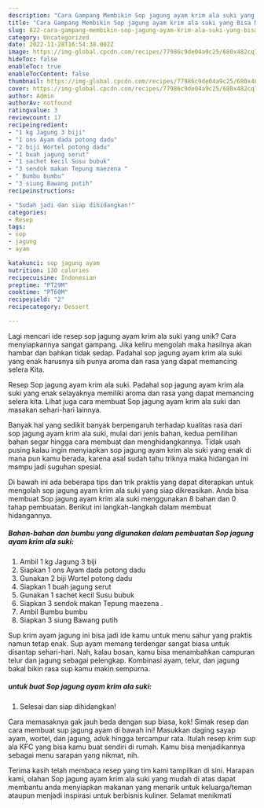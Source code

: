 ```yaml
---
description: "Cara Gampang Membikin Sop jagung ayam krim ala suki yang Bisa Manjain Lidah"
title: "Cara Gampang Membikin Sop jagung ayam krim ala suki yang Bisa Manjain Lidah"
slug: 822-cara-gampang-membikin-sop-jagung-ayam-krim-ala-suki-yang-bisa-manjain-lidah
category: Uncategorized
date: 2022-11-28T16:54:38.002Z
image: https://img-global.cpcdn.com/recipes/77986c9de04a9c25/680x482cq70/sop-jagung-ayam-krim-ala-suki-foto-resep-utama.jpg
hideToc: false
enableToc: true
enableTocContent: false
thumbnail: https://img-global.cpcdn.com/recipes/77986c9de04a9c25/680x482cq70/sop-jagung-ayam-krim-ala-suki-foto-resep-utama.jpg
cover: https://img-global.cpcdn.com/recipes/77986c9de04a9c25/680x482cq70/sop-jagung-ayam-krim-ala-suki-foto-resep-utama.jpg
author: Admin
authorAv: notfound
ratingvalue: 3
reviewcount: 17
recipeingredient:
- "1 kg Jagung 3 biji"
- "1 ons Ayam dada potong dadu"
- "2 biji Wortel potong dadu"
- "1 buah jagung serut"
- "1 sachet kecil Susu bubuk"
- "3 sendok makan Tepung maezena "
- " Bumbu bumbu"
- "3 siung Bawang putih"
recipeinstructions:

- "Sudah jadi dan siap dihidangkan!"
categories:
- Resep
tags:
- sop
- jagung
- ayam

katakunci: sop jagung ayam 
nutrition: 130 calories
recipecuisine: Indonesian
preptime: "PT29M"
cooktime: "PT60M"
recipeyield: "2"
recipecategory: Dessert

---
```





Lagi mencari ide resep sop jagung ayam krim ala suki yang unik? Cara menyiapkannya sangat gampang. Jika keliru mengolah maka hasilnya akan hambar dan bahkan tidak sedap. Padahal sop jagung ayam krim ala suki yang enak harusnya sih punya aroma dan rasa yang dapat memancing selera Kita.





Resep Sop jagung ayam krim ala suki. Padahal sop jagung ayam krim ala suki yang enak selayaknya memiliki aroma dan rasa yang dapat memancing selera kita. Lihat juga cara membuat Sop jagung ayam krim ala suki dan masakan sehari-hari lainnya.

Banyak hal yang sedikit banyak berpengaruh terhadap kualitas rasa dari sop jagung ayam krim ala suki, mulai dari jenis bahan, kedua pemilihan bahan segar hingga cara membuat dan menghidangkannya. Tidak usah pusing kalau ingin menyiapkan sop jagung ayam krim ala suki yang enak di mana pun kamu berada, karena asal sudah tahu triknya maka hidangan ini mampu jadi suguhan spesial.






Di bawah ini ada beberapa tips dan trik praktis yang dapat diterapkan untuk mengolah sop jagung ayam krim ala suki yang siap dikreasikan. Anda bisa membuat Sop jagung ayam krim ala suki menggunakan 8 bahan dan 0 tahap pembuatan. Berikut ini langkah-langkah dalam membuat hidangannya.

<!--inarticleads1-->

##### Bahan-bahan dan bumbu yang digunakan dalam pembuatan Sop jagung ayam krim ala suki:

1. Ambil 1 kg Jagung 3 biji
1. Siapkan 1 ons Ayam dada potong dadu
1. Gunakan 2 biji Wortel potong dadu
1. Siapkan 1 buah jagung serut
1. Gunakan 1 sachet kecil Susu bubuk
1. Siapkan 3 sendok makan Tepung maezena .
1. Ambil  Bumbu bumbu
1. Siapkan 3 siung Bawang putih


Sup krim ayam jagung ini bisa jadi ide kamu untuk menu sahur yang praktis namun tetap enak. Sup ayam memang terdengar sangat biasa untuk disantap sehari-hari. Nah, kalau bosan, kamu bisa menambahkan campuran telur dan jagung sebagai pelengkap. Kombinasi ayam, telur, dan jagung bakal bikin rasa sup kamu makin sempurna. 

<!--inarticleads2-->

#####  untuk buat Sop jagung ayam krim ala suki:


1. Selesai dan siap dihidangkan!

Cara memasaknya gak jauh beda dengan sup biasa, kok! Simak resep dan cara membuat sup jagung ayam di bawah ini! Masukkan daging sayap ayam, wortel, dan jagung, aduk hingga tercampur rata. Itulah resep krim sup ala KFC yang bisa kamu buat sendiri di rumah. Kamu bisa menjadikannya sebagai menu sarapan yang nikmat, nih. 

Terima kasih telah membaca resep yang tim kami tampilkan di sini. Harapan kami, olahan Sop jagung ayam krim ala suki yang mudah di atas dapat membantu anda menyiapkan makanan yang menarik untuk keluarga/teman ataupun menjadi inspirasi untuk berbisnis kuliner. Selamat menikmati
